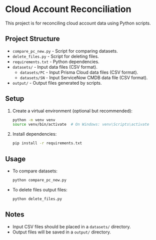 # Cloud Account Reconciliation

This project is for reconciling cloud account data using Python scripts.

## Project Structure

- `compare_pc_new.py` - Script for comparing datasets.
- `delete_files.py` - Script for deleting files.
- `requirements.txt` - Python dependencies.
- `datasets/` - Input data files (CSV format).
  * `datasets/PC` - Input Prisma Cloud data files (CSV format).
  * `datasets/SN` - Input ServiceNow CMDB data file (CSV format).
- `output/` - Output files generated by scripts.

## Setup

1. Create a virtual environment (optional but recommended):
   ```bash
   python -m venv venv
   source venv/bin/activate  # On Windows: venv\Scripts\activate
   ```
2. Install dependencies:
   ```bash
   pip install -r requirements.txt
   ```

## Usage

- To compare datasets:
  ```bash
  python compare_pc_new.py
  ```
- To delete files output files:
  ```bash
  python delete_files.py
  ```

## Notes
- Input CSV files should be placed in a `datasets/` directory.
- Output files will be saved in a `output/` directory.

